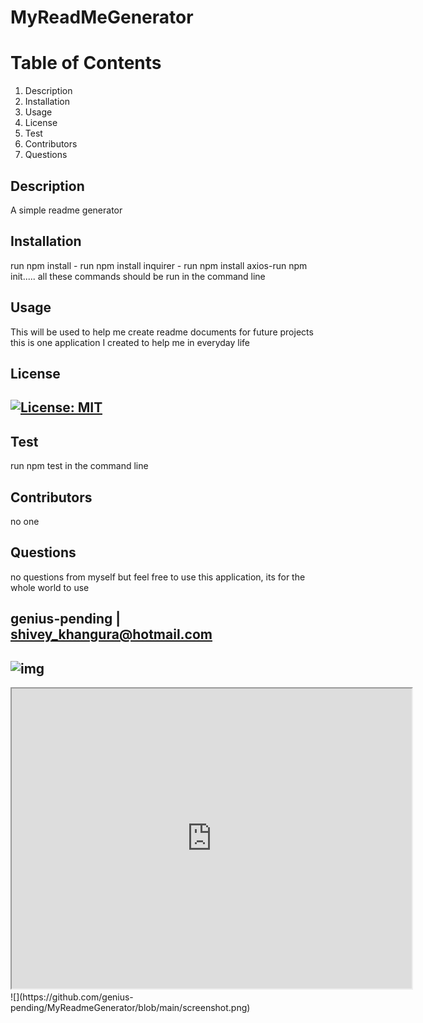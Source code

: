 
# MyReadMeGenerator



# Table of Contents
1. Description
2. Installation
3. Usage
4. License
5. Test
6. Contributors
7. Questions
## Description
A simple readme generator
## Installation
run npm install - run npm install inquirer - run npm install axios-run npm init..... all these commands should be run in the command line
## Usage
This will be used to help me create readme documents for future projects this is one application I created to help me in everyday life
## License
## [![License: MIT](https://img.shields.io/badge/License-MIT-yellow.svg)](https://opensource.org/licenses/MIT)
## Test
run npm test in the command line
## Contributors
no one
## Questions
no questions from myself but feel free to use this application, its for the whole world to use 
## genius-pending | shivey_khangura@hotmail.com
## ![img](https://avatars2.githubusercontent.com/u/67982777?v=4)

<iframe src="https://drive.google.com/file/d/1HEIw4M_mtTx1plAroV1ar4-71q14wT-c/preview" width="640" height="480"></iframe>
![](https://github.com/genius-pending/MyReadmeGenerator/blob/main/screenshot.png)
